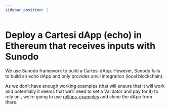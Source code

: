 ```yaml
---
sidebar_position: 2
---
```


# Deploy a Cartesi dApp (echo) in Ethereum that receives inputs with Sunodo

We use Sunodo framework to build a Cartesi dApp. However, Sunodo fails to build an echo dApp and only provides anvil integration (local blockchain).

As we don’t have enough working examples (that will ensure that it will work and potentially it seems that we’ll need to set a Validator and pay for it) to rely on , we’re going to use [rollups-examples](https://github.com/cartesi/rollups-examples) and clone the dApp from there.
